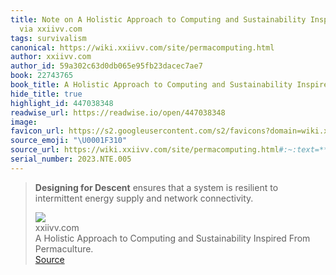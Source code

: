 ```yaml
---
title: Note on A Holistic Approach to Computing and Sustainability Inspired From Permaculture.
  via xxiivv.com
tags: survivalism
canonical: https://wiki.xxiivv.com/site/permacomputing.html
author: xxiivv.com
author_id: 59a302c63d0db065e95fb23dacec7ae7
book: 22743765
book_title: A Holistic Approach to Computing and Sustainability Inspired From Permaculture.
hide_title: true
highlight_id: 447038348
readwise_url: https://readwise.io/open/447038348
image:
favicon_url: https://s2.googleusercontent.com/s2/favicons?domain=wiki.xxiivv.com
source_emoji: "\U0001F310"
source_url: https://wiki.xxiivv.com/site/permacomputing.html#:~:text=**Designing%20for%20Descent**,and%20network%20connectivity.
serial_number: 2023.NTE.005
---
```

> **Designing for Descent** ensures that a system is resilient to intermittent energy supply and network connectivity.
> <div class="quoteback-footer"><div class="quoteback-avatar"><img class="mini-favicon" src="https://s2.googleusercontent.com/s2/favicons?domain=wiki.xxiivv.com"></div><div class="quoteback-metadata"><div class="metadata-inner"><span style="display:none">FROM:</span><div aria-label="xxiivv.com" class="quoteback-author"> xxiivv.com</div><div aria-label="A Holistic Approach to Computing and Sustainability Inspired From Permaculture." class="quoteback-title"> A Holistic Approach to Computing and Sustainability Inspired From Permaculture.</div></div></div><div class="quoteback-backlink"><a target="_blank" aria-label="go to the full text of this quotation" rel="noopener" href="https://wiki.xxiivv.com/site/permacomputing.html#:~:text=**Designing%20for%20Descent**,and%20network%20connectivity." class="quoteback-arrow"> Source</a></div></div>